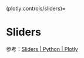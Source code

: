 (plotly:controls/sliders)=
# Sliders

参考：[Sliders | Python | Plotly](https://plotly.com/python/sliders/)